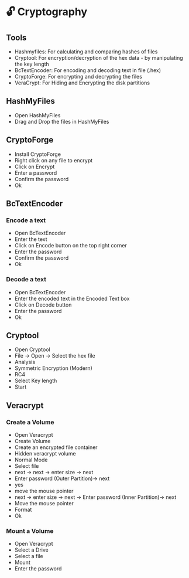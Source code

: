 # 🔓 Cryptography

## Tools

* Hashmyfiles: For calculating and comparing hashes of files
* Cryptool: For encryption/decryption of the hex data - by manipulating the key length
* BcTextEncoder: For encoding and decoding text in file (.hex)
* CryptoForge: For encrypting and decrypting the files
* VeraCrypt: For Hiding and Encrypting the disk partitions

## HashMyFiles

* Open HashMyFiles
* Drag and Drop the files in HashMyFiles

## CryptoForge

* Install CryptoForge
* Right click on any file to encrypt
* Click on Encrypt
* Enter a password
* Confirm the password
* Ok

## BcTextEncoder

### Encode a text

* Open BcTextEncoder
* Enter the text
* Click on Encode button on the top right corner
* Enter the password
* Confirm the password
* Ok

### Decode a text

* Open BcTextEncoder
* Enter the encoded text in the Encoded Text box
* Click on Decode button
* Enter the password
* Ok



## Cryptool

* Open Cryptool
* File -> Open -> Select the hex file
* Analysis
* Symmetric Encryption (Modern)
* RC4
* Select Key length
* Start



## Veracrypt

### Create a Volume

* Open Veracrypt
* Create Volume
* Create an encrypted file container
* Hidden veracrypt volume
* Normal Mode
* Select file
* next -> next -> enter size -> next
* Enter password (Outer Partition)-> next&#x20;
* yes
* move the mouse pointer&#x20;
* next -> enter size -> next -> Enter password (Inner Partition)-> next
* Move the mouse pointer
* Format
* Ok

### Mount a Volume

* Open Veracrypt
* Select a Drive
* Select a file
* Mount
* Enter the password
